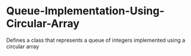 # Queue-Implementation-Using-Circular-Array
Defines a class that represents a queue of integers implemented using a circular array

